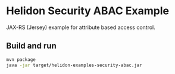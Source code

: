 # Helidon Security ABAC Example

JAX-RS (Jersey) example for attribute based access control.

## Build and run

```bash
mvn package
java -jar target/helidon-examples-security-abac.jar
```
